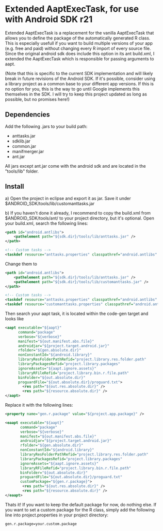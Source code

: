 Extended AaptExecTask, for use with Android SDK r21
=====================

Extended AaptExecTask is a replacement for the vanilla AaptExecTask that allows you to define the package of the automatically generated R class.
This is especially usefull if you want to build multiple versions of your app (e.g. free and paid) without changing every R import of every source file.
Since the original android sdk does include this option in its ant build.xml, I extended the AaptExecTask which is responsible for passing arguments to aapt.

(Note that this is specific to the current SDK implementation and will likely break in future revisions of the Android SDK. If it's possible, consider using a library project as a common base to your different app versions. If this is no option for you, this is the way to go until Google implements this themselves in the SDK. I will try to keep this project updated as long as possible, but no promises here!)


Dependencies
-----

Add the following .jars to your build path:

* anttasks.jar
* sdklib.jar
* common.jar
* manifmerger.jar
* ant.jar 

All jars except ant.jar come with the android sdk and are located in the "tools/lib" folder.

Install
-----
a) Open the project in eclipse and export it as jar. Save it under $ANDROID_SDK/tools/lib/customanttasks.jar

b) If you haven't done it already, I recommend to copy the build.xml from $ANDROID_SDK/tools/ant/ to your project directory, but it's optional.
Open your build.xml, search the following lines:

```xml
<path id="android.antlibs">
    <pathelement path="${sdk.dir}/tools/lib/anttasks.jar" />
</path>

<!-- Custom tasks -->
<taskdef resource="anttasks.properties" classpathref="android.antlibs" />
```

Change them to 
```xml
<path id="android.antlibs">
    <pathelement path="${sdk.dir}/tools/lib/anttasks.jar" />
    <pathelement path="${sdk.dir}/tools/lib/customanttasks.jar" />
</path>

<!-- Custom tasks -->
<taskdef resource="anttasks.properties" classpathref="android.antlibs" />
<taskdef resource="customanttasks.properties" classpathref="android.antlibs" />
```




Then search your aapt task, it is located within the code-gen target and looks like
```xml
<aapt executable="${aapt}"
      command="package"
      verbose="${verbose}"
      manifest="${out.manifest.abs.file}"
      androidjar="${project.target.android.jar}"
      rfolder="${gen.absolute.dir}"
      nonConstantId="${android.library}"
      libraryResFolderPathRefid="project.library.res.folder.path"
      libraryPackagesRefid="project.library.packages"
      ignoreAssets="${aapt.ignore.assets}"
      libraryRFileRefid="project.library.bin.r.file.path"
      binFolder="${out.absolute.dir}"
      proguardFile="${out.absolute.dir}/proguard.txt">
        <res path="${out.res.absolute.dir}" />
        <res path="${resource.absolute.dir}" />
</aapt>
```
            
Replace it with the following lines:
```xml
<property name="gen.r.package" value="${project.app.package}" />

<eaapt executable="${aapt}"
       command="package"
       verbose="${verbose}"
       manifest="${out.manifest.abs.file}"
       androidjar="${project.target.android.jar}"
       rfolder="${gen.absolute.dir}"
       nonConstantId="${android.library}"
       libraryResFolderPathRefid="project.library.res.folder.path"
       libraryPackagesRefid="project.library.packages"
       ignoreAssets="${aapt.ignore.assets}"
       libraryRFileRefid="project.library.bin.r.file.path"
       binFolder="${out.absolute.dir}"
       proguardFile="${out.absolute.dir}/proguard.txt"
       customPackage="${gen.r.package}">
        <res path="${out.res.absolute.dir}" />
        <res path="${resource.absolute.dir}" />
</eaapt>
```


Thats it! 
If you want to keep the default package for now, do nothing else. 
If you want to set a custom package for the R class, simply add the following line into project.properties in your project directory:

```xml
gen.r.package=your.custom.package
```

